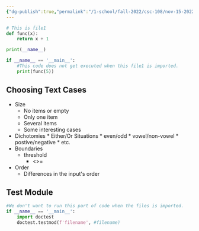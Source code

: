 ```yaml
---
{"dg-publish":true,"permalink":"/1-school/fall-2022/csc-108/nov-15-2022-main/"}
---
```



```python
# This is file1
def func(x):
	return x + 1

print(__name__)

if __name__ == '__main__':
	#This code does not get executed when this file1 is imported.
	print(func(5))
```

## Choosing Text Cases
* Size
	* No items or empty
	* Only one item
	* Several items
	* Some interesting cases
* Dichotomies
		* Either/Or Situations
		* even/odd
		* vowel/non-vowel
		* postive/negative
		* etc.
* Boundaries
	* threshold
		* <>=
* Order
	* Differences in the input's order


## Test Module
```python
#We don't want to run this part of code when the files is imported.
if __name__ == '__main__':
	import doctest
	doctest.testmod(f'filename', #filename)
```